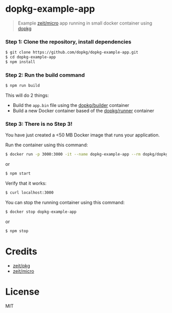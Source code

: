 # dopkg-example-app

> Example [zeit/micro](https://github.com/zeit/micro) app running in small docker container using [dopkg](https://github.com/dopkg/dopkg)


### Step 1: Clone the repository, install dependencies

```bash
$ git clone https://github.com/dopkg/dopkg-example-app.git
$ cd dopkg-example-app
$ npm install
```

### Step 2: Run the build command

```bash
$ npm run build
```

This will do 2 things:

- Build the `app.bin` file using the [dopkg/builder](https://hub.docker.com/r/dopkg/builder/) container
- Build a new Docker container based of the [dopkg/runner](https://hub.docker.com/r/dopkg/runner/) container

### Step 3: There is no Step 3!

You have just created a <50 MB Docker image that runs your application.

Run the container using this command:

```bash
$ docker run -p 3000:3000 -it --name dopkg-example-app --rm dopkg/dopkg-example-app:latest
```

or

```bash
$ npm start
```    

Verify that it works:
```bash
$ curl localhost:3000
```

You can stop the running container using this command:

```bash
$ docker stop dopkg-example-app
```

or

```bash
$ npm stop
```

# Credits

- [zeit/pkg](https://github.com/zeit/pkg)
- [zeit/micro](https://github.com/zeit/micro)

# License

MIT
